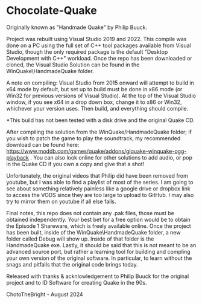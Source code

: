 # Chocolate-Quake
Originally known as "Handmade Quake" by Philip Buuck. 

Project was rebuilt using Visual Studio 2019 and 2022. This compile was done on a PC using the full set of C++ tool packages available from Visual Studio, though the only required package is the default "Desktop Development with C++" workload. Once the repo has been downloaded or cloned, the Visual Studio Solution can be found in the WinQuake\HandmadeQuake folder.

A note on compiling: Visual Studio from 2015 onward will attempt to build in x64 mode by default, but set up to build must be done in x86 mode (or Win32 for previous versions of Visual Studio). At the top of the Visual Studio window, if you see x64 in a drop down box, change it to x86 or Win32, whichever your version uses. Then build, and everything should compile. 

*This build has not been tested with a disk drive and the original Quake CD.

After compiling the solution from the WinQuake/HandmadeQuake folder; if you wish to patch the game to play the soundtrack, my recommended download can be found here: https://www.moddb.com/games/quake/addons/glquake-winquake-ogg-playback . You can also look online for other solutions to add audio, or pop in the Quake CD if you own a copy and give that a shot!

Unfortunately, the original videos that Philip did have been removed from youtube, but I was able to find a playlist of most of the series. I am going to see about something relatively painless like a google drive or dropbox link to access the VODS since they are too large to upload to GitHub. I may also try to mirror them on youtube if all else fails.

Final notes, this repo does not contain any .pak files, those must be obtained independently. Your best bet for a free option would be to obtain the Episode 1 Shareware, which is freely available online. Once the project has been built, inside of the WinQuake\HandmadeQuake folder, a new folder called Debug will show up. Inside of that folder is the HandmadeQuake exe. Lastly, it should be said that this is not meant to be an advanced source port, but rather a learning tool for building and compling your own version of the original software. In particular, to learn without the snags and pitfalls that the original code brings today.

Released with thanks & acknlowledgement to Philip Buuck for the original project and to ID Software for creating Quake in the 90s.

ChotoTheBright - August 2024
